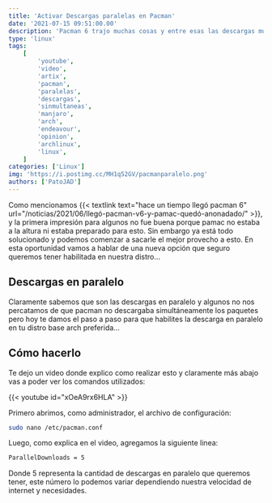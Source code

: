 ```yaml
---
title: 'Activar Descargas paralelas en Pacman'
date: '2021-07-15 09:51:00.00'
description: 'Pacman 6 trajo muchas cosas y entre esas las descargas multiples'
type: 'linux'
tags:
    [
        'youtube',
        'video',
        'artix',
        'pacman',
        'paralelas',
        'descargas',
        'sinmultaneas',
        'manjaro',
        'arch',
        'endeavour',
        'opinion',
        'archlinux',
        'linux',
    ]
categories: ['Linux']
img: 'https://i.postimg.cc/MH1q52GV/pacmanparalelo.png'
authors: ['PatoJAD']
---
```


Como mencionamos {{< textlink text="hace un tiempo llegó pacman 6" url="/noticias/2021/06/llegó-pacman-v6-y-pamac-quedó-anonadado/" >}}, y la primera impresión para algunos no fue buena porque pamac no estaba a la altura ni estaba preparado para esto. Sin embargo ya está todo solucionado y podemos comenzar a sacarle el mejor provecho a esto. En esta oportunidad vamos a hablar de una nueva opción que seguro queremos tener habilitada en nuestra distro…

## Descargas en paralelo

Claramente sabemos que son las descargas en paralelo y algunos no nos percatamos de que pacman no descargaba simultáneamente los paquetes pero hoy te damos el paso a paso para que habilites la descarga en paralelo en tu distro base arch preferida…

## Cómo hacerlo

Te dejo un video donde explico como realizar esto y claramente más abajo vas a poder ver los comandos utilizados:

{{< youtube id="xOeA9rx6HLA" >}}

Primero abrimos, como administrador, el archivo de configuración:

```bash
sudo nano /etc/pacman.conf
```

Luego, como explica en el video, agregamos la siguiente linea:

```bash
ParallelDownloads = 5
```

Donde 5 representa la cantidad de descargas en paralelo que queremos tener, este número lo podemos variar dependiendo nuestra velocidad de internet y necesidades.
